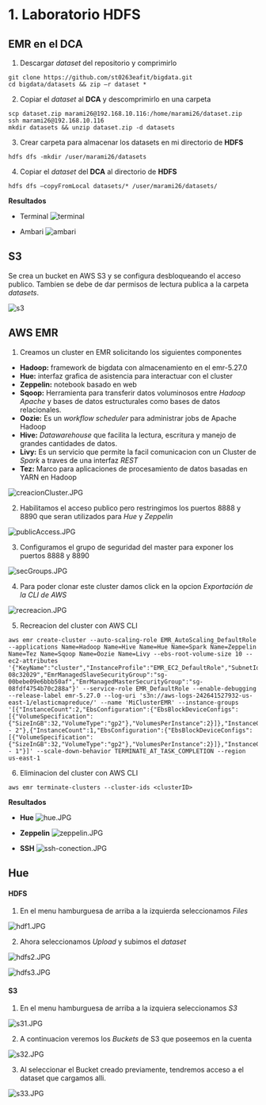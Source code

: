 # 1. Laboratorio HDFS
## EMR en el DCA

1. Descargar _dataset_ del repositorio y comprimirlo
```
git clone https://github.com/st0263eafit/bigdata.git 
cd bigdata/datasets && zip –r dataset * 
```
2. Copiar el _dataset_ al **DCA** y descomprimirlo en una carpeta
```
scp dataset.zip marami26@192.168.10.116:/home/marami26/dataset.zip 
ssh marami26@192.168.10.116 
mkdir datasets && unzip dataset.zip -d datasets 
```
3. Crear carpeta para almacenar los datasets en mi directorio de **HDFS**
```
hdfs dfs -mkdir /user/marami26/datasets 
```
4. Copiar el _dataset_ del **DCA** al directorio de **HDFS**
```
hdfs dfs –copyFromLocal datasets/* /user/marami26/datasets/ 
```

**Resultados**
* Terminal
![terminal](https://github.com/Mateo-RH/TopicosTelematica-BigDataLab/blob/master/imagenes/dca/terminal.png?raw=true)

* Ambari
![ambari](https://github.com/Mateo-RH/TopicosTelematica-BigDataLab/blob/master/imagenes/dca/ambari.png?raw=true)

## S3
Se crea un bucket en AWS S3 y se configura desbloqueando el acceso publico.
Tambien se debe de dar permisos de lectura publica a la carpeta _datasets_.

![s3](https://github.com/Mateo-RH/TopicosTelematica-BigDataLab/blob/master/imagenes/s3/bigdata-s3.JPG?raw=true)

## AWS EMR

1. Creamos un cluster en EMR solicitando los siguientes componentes
 * **Hadoop:** framework de bigdata con almacenamiento en el emr-5.27.0
 * **Hue:** interfaz grafica de asistencia para interactuar con el cluster
 * **Zeppelin:** notebook basado en web
 * **Sqoop:** Herramienta para transferir datos voluminosos entre _Hadoop Apache_ y bases de datos estructurales como bases de datos relacionales.
 * **Oozie:** Es un _workflow scheduler_ para administrar jobs de Apache Hadoop
 * **Hive:** _Datawarehouse_ que facilita la lectura, escritura y manejo de grandes cantidades de datos.
 * **Livy:** Es un servicio que permite la facil comunicacion con un Cluster de _Spark_ a traves de una interfaz _REST_
 * **Tez:** Marco para aplicaciones de procesamiento de datos basadas en YARN en Hadoop
 
![creacionCluster.JPG](https://github.com/Mateo-RH/TopicosTelematica-BigDataLab/blob/master/imagenes/cluster/creacionCluster.JPG?raw=true)

2. Habilitamos el acceso publico pero restringimos los puertos 8888 y 8890 que seran utilizados para _Hue_ y _Zeppelin_

![publicAccess.JPG](https://github.com/Mateo-RH/TopicosTelematica-BigDataLab/blob/master/imagenes/cluster/publicAccess.JPG?raw=true)

3. Configuramos el grupo de seguridad del master para exponer los puertos 8888 y 8890

![secGroups.JPG](https://github.com/Mateo-RH/TopicosTelematica-BigDataLab/blob/master/imagenes/cluster/secGroups.JPG?raw=true)

4. Para poder clonar este cluster damos click en la opcion _Exportación de la CLI de AWS_

![recreacion.JPG](https://github.com/Mateo-RH/TopicosTelematica-BigDataLab/blob/master/imagenes/cluster/recreacion.JPG?raw=true)

5. Recreacion del cluster con AWS CLI
```
aws emr create-cluster --auto-scaling-role EMR_AutoScaling_DefaultRole --applications Name=Hadoop Name=Hive Name=Hue Name=Spark Name=Zeppelin Name=Tez Name=Sqoop Name=Oozie Name=Livy --ebs-root-volume-size 10 --ec2-attributes '{"KeyName":"cluster","InstanceProfile":"EMR_EC2_DefaultRole","SubnetId":"subnet-08c32029","EmrManagedSlaveSecurityGroup":"sg-00bebe09e6bbb50af","EmrManagedMasterSecurityGroup":"sg-08fdf4754b70c288a"}' --service-role EMR_DefaultRole --enable-debugging --release-label emr-5.27.0 --log-uri 's3n://aws-logs-242641527932-us-east-1/elasticmapreduce/' --name 'MiClusterEMR' --instance-groups '[{"InstanceCount":2,"EbsConfiguration":{"EbsBlockDeviceConfigs":[{"VolumeSpecification":{"SizeInGB":32,"VolumeType":"gp2"},"VolumesPerInstance":2}]},"InstanceGroupType":"CORE","InstanceType":"m4.xlarge","Name":"Principal - 2"},{"InstanceCount":1,"EbsConfiguration":{"EbsBlockDeviceConfigs":[{"VolumeSpecification":{"SizeInGB":32,"VolumeType":"gp2"},"VolumesPerInstance":2}]},"InstanceGroupType":"MASTER","InstanceType":"m4.xlarge","Name":"Maestro - 1"}]' --scale-down-behavior TERMINATE_AT_TASK_COMPLETION --region us-east-1
```

6. Eliminacion del cluster con AWS CLI
```
aws emr terminate-clusters --cluster-ids <clusterID>
```

**Resultados**

* **Hue**
![hue.JPG](https://github.com/Mateo-RH/TopicosTelematica-BigDataLab/blob/master/imagenes/cluster/hue.JPG?raw=true)

* **Zeppelin**
![zeppelin.JPG](https://github.com/Mateo-RH/TopicosTelematica-BigDataLab/blob/master/imagenes/cluster/zeppelin.JPG?raw=true)

* **SSH**
![ssh-conection.JPG](https://github.com/Mateo-RH/TopicosTelematica-BigDataLab/blob/master/imagenes/cluster/ssh-conection.JPG?raw=true)

## Hue

#### HDFS

1. En el menu hamburguesa de arriba a la izquierda seleccionamos _Files_

![hdf1.JPG](https://github.com/Mateo-RH/TopicosTelematica-BigDataLab/blob/master/imagenes/hue/hdf1.JPG?raw=true)

2. Ahora seleccionamos _Upload_ y subimos el _dataset_

![hdfs2.JPG](https://github.com/Mateo-RH/TopicosTelematica-BigDataLab/blob/master/imagenes/hue/hdfs2.JPG?raw=true)

![hdfs3.JPG](https://github.com/Mateo-RH/TopicosTelematica-BigDataLab/blob/master/imagenes/hue/hdfs3.JPG?raw=true)

#### S3

1. En el menu hamburguesa de arriba a la izquiera seleccionamos _S3_

![s31.JPG](https://github.com/Mateo-RH/TopicosTelematica-BigDataLab/blob/master/imagenes/s3/s31.JPG?raw=true)

2. A continuacion veremos los _Buckets_ de S3 que poseemos en la cuenta

![s32.JPG](https://github.com/Mateo-RH/TopicosTelematica-BigDataLab/blob/master/imagenes/s3/s32.JPG?raw=true)

3. Al seleccionar el Bucket creado previamente, tendremos acceso a el dataset que cargamos alli.

![s33.JPG](https://github.com/Mateo-RH/TopicosTelematica-BigDataLab/blob/master/imagenes/s3/s33.JPG?raw=true)
